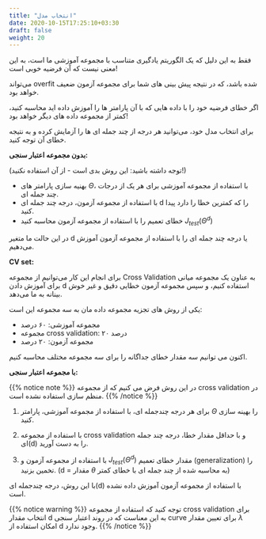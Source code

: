 ```yaml
---
title: "انتخاب مدل"
date: 2020-10-15T17:25:10+03:30
draft: false
weight: 20
---
```



فقط به این دلیل که یک الگوریتم یادگیری متناسب با مجموعه آموزشی ما است، به این معنی نیست که آن فرضیه خوبی است!

می‌تواند overfit شده باشد، که در نتیجه پیش بینی های شما برای
مجموعه آزمون ضعیف خواهد بود.

اگر خطای فرضیه خود را با داده هایی که با آن پارامتر ها را آموزش داده اید محاسبه کنید،
کمتر از مجموعه داده های دیگر خواهد بود!

برای انتخاب مدل خود، می‌توانید هر درجه از چند جمله ای ها را آزمایش کرده و به نتیجه خطای آن توجه کنید.

**بدون مجموعه اعتبار سنجی:**

(توجه داشته باشید: این روش بدی است - از آن استفاده نکنید!)

- بهنیه سازی پارامتر های $\Theta$، با استفاده از مجموعه آموزشی برای هر یک از درجات چند جمله ای.
- با استفاده از مجموعه آزمون، درجه چند جمله ای d را که کمترین خطا را دارد پیدا کنید.
- خطای تعمیم را با استفاده از مجموعه آزمون محاسبه کنید $J_{test}(\Theta^{d})$

در این حالت ما متغیر d یا درجه چند جمله ای را با استفاده از مجموعه آزمون آموزش می‌دهیم.

**CV set:**

برای انجام این کار می‌توانیم از مجموعه  Cross Validation به عناون یک مجموعه میانی برای آموزش دادن d استفاده کنیم، و سپس
مجموعه آزمون خطایی دقیق و غیر خوش بینانه  به ما می‌دهد.

یکی از روش های تجزیه مجموعه داده مان به سه مجموعه این است:
- مجموعه آموزشی: ۶۰ درصد
- مجموعه cross validation:  درصد ۲۰
- مجموعه آزمون: ۲۰ درصد

اکنون می توانیم سه مقدار خطای جداگانه را برای سه مجموعه مختلف محاسبه کنیم.

**با مجموعه اعتبار سنجی:**

{{% notice note %}}
در این روش فرض می کنیم که از مجموعه cross validation در منظم سازی استفاده نشده است. 
{{% /notice %}}

1. برای هر درجه چندجمله ای، با استفاده از مجموعه آموزشی، پارامتر $\Theta$ را  بهینه سازی کنید.

2. با استفاده از مجموعه cross validation و با حداقل مقدار خطا، درجه چند جمله ای(d) را به دست آورید.

3. با استفاده از مجموعه آزمون و $J_{test}(\Theta ^{d})$ مقدار خطای تعمیم (generalization) را تخمین بزنید. (d = مقدار $\theta$ به محاسبه شده از چند جمله ای با خطای کمتر)

با این روش، درجه چندجمله ای(d) با استفاده از مجموعه آزمون آموزش داده نشده است.

{{% notice warning %}}
 توجه کنید که استفاده از مجموعه cross validation برای انتخاب مقدار d به این معناست که در روند اعتبار سنجی curve برای تعیین مقدار $\lambda$ امکان استفاده از d وجود ندارد.
{{% /notice %}}